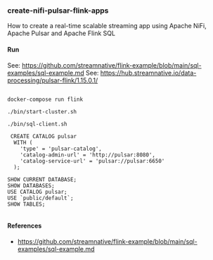 ### create-nifi-pulsar-flink-apps

How to create a real-time scalable streaming app using Apache NiFi, Apache Pulsar and Apache Flink SQL

#### Run

See:   https://github.com/streamnative/flink-example/blob/main/sql-examples/sql-example.md
See:   https://hub.streamnative.io/data-processing/pulsar-flink/1.15.0.1/

````

docker-compose run flink

./bin/start-cluster.sh

./bin/sql-client.sh

 CREATE CATALOG pulsar
  WITH (
    'type' = 'pulsar-catalog',
    'catalog-admin-url' = 'http://pulsar:8080',
    'catalog-service-url' = 'pulsar://pulsar:6650'
  );
  
SHOW CURRENT DATABASE;
SHOW DATABASES;
USE CATALOG pulsar;
USE `public/default`;
SHOW TABLES;


````

#### References

* https://github.com/streamnative/flink-example/blob/main/sql-examples/sql-example.md
